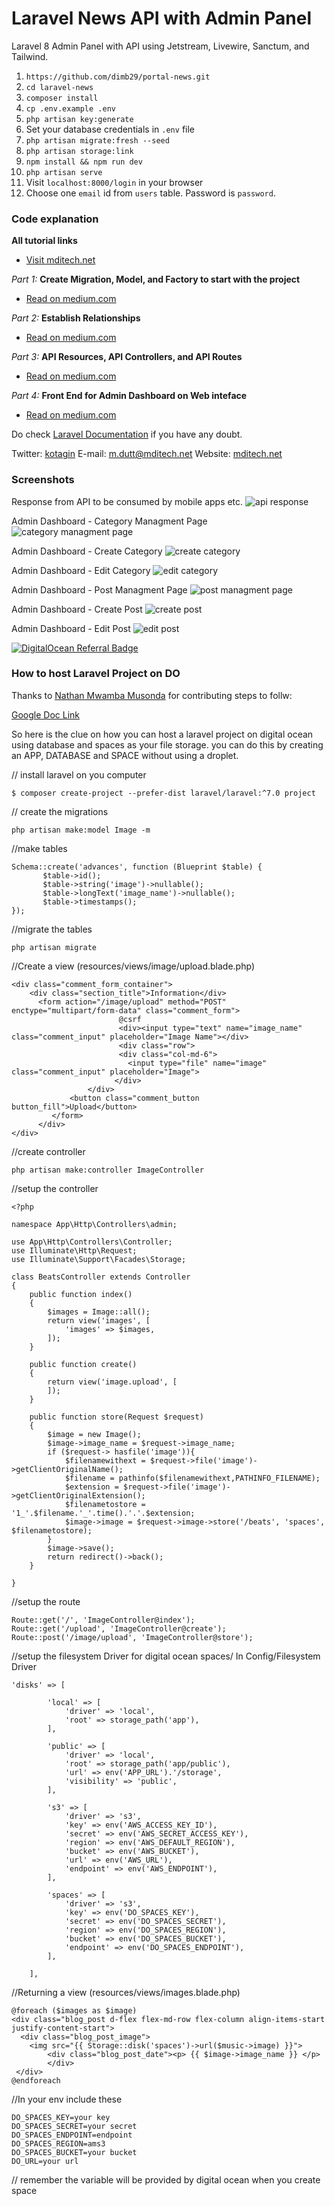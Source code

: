 # Laravel News API with Admin Panel
Laravel 8 Admin Panel with API using Jetstream, Livewire, Sanctum, and Tailwind.

1. `https://github.com/dimb29/portal-news.git`
2. `cd laravel-news`
3. `composer install`
4. `cp .env.example .env`
5. `php artisan key:generate`
6. Set your database credentials in `.env` file
7. `php artisan migrate:fresh --seed`
8. `php artisan storage:link`
9. `npm install && npm run dev`
10. `php artisan serve`
11. Visit `localhost:8000/login` in your browser
12. Choose one `email` id from `users` table. Password is `password`.

### Code explanation

**All tutorial links**
* [Visit mditech.net](https://mditech.net/laravel-resource/)

*Part 1:* **Create Migration, Model, and Factory to start with the project**
* [Read on medium.com](https://madhavendra-dutt.medium.com/how-to-seed-test-data-into-a-database-in-laravel-ec1b7defe552)

*Part 2:* **Establish Relationships**
* [Read on medium.com](https://madhavendra-dutt.medium.com/database-relationship-6780f4eab72a)

*Part 3:* **API Resources, API Controllers, and API Routes**
* [Read on medium.com](https://madhavendra-dutt.medium.com/creating-and-consuming-restful-api-in-laravel-7dc116430b3)

*Part 4:* **Front End for Admin Dashboard on Web inteface**
* [Read on medium.com](https://madhavendra-dutt.medium.com/creating-the-front-end-in-laravel-using-jetstream-livewire-72d140c6c946)

Do check [Laravel Documentation](https://laravel.com/docs/8.x) if you have any doubt.

Twitter: [kotagin](https://twitter.com/kotagin)
E-mail: [m.dutt@mditech.net](mailto:m.dutt@mditech.net)
Website: [mditech.net](https://mditech.net)

### Screenshots

Response from API to be consumed by mobile apps etc.
![api response](https://miro.medium.com/max/3000/1*yttnGhlogAK_ZtY4sBUqMQ.png "API Response") 

Admin Dashboard - Category Managment Page
![category managment page](https://miro.medium.com/max/875/1*stzLGcvrR15TmokZZIrsRQ.png "Category Managment Page")

Admin Dashboard - Create Category
![create category](https://miro.medium.com/max/875/1*dOZ1DSehN-5SYbv9_aSh_Q.png "Create Category")

Admin Dashboard - Edit Category
![edit category](https://miro.medium.com/max/875/1*iWv3ujBXhOpIJV-NiOA-gg.png "Edit Category")

Admin Dashboard - Post Managment Page
![post managment page](https://miro.medium.com/max/678/1*4pUX8N43eYjdmenGyFJ3nA.png "Post Management Page")

Admin Dashboard - Create Post
![create post](https://miro.medium.com/max/875/1*IDLWBhGNB3KHEiYi6N1czA.png "Create Post")

Admin Dashboard - Edit Post
![edit post](https://miro.medium.com/max/875/1*5SBQT9TRSL140saVh1Hl7Q.png "Edit Post")

<a href="https://www.digitalocean.com/?refcode=cc1d5580891a&utm_campaign=Referral_Invite&utm_medium=Referral_Program&utm_source=badge"><img src="https://web-platforms.sfo2.digitaloceanspaces.com/WWW/Badge%203.svg" alt="DigitalOcean Referral Badge" /></a>

### How to host Laravel Project on DO

Thanks to [Nathan Mwamba Musonda](https://www.facebook.com/nathan.mwamba.9638) for contributing steps to follw:

[Google Doc Link](https://drive.google.com/file/d/1xzfwTVkJ0c6VhMSYqO8Q1Oh95KctCwse/view?fbclid=IwAR09pKJKwLaEkHCKs8scx-W-_Wmje7Th4I4Ff6ae0MdXICPMM7EGKAauPjM)

So here is the clue on how you can host a laravel project
on digital ocean using database and spaces as your file
storage. you can do this by creating an APP, DATABASE and SPACE
without using a droplet.

// install laravel on you computer
```
$ composer create-project --prefer-dist laravel/laravel:^7.0 project
```
// create the migrations
```
php artisan make:model Image -m
```
//make tables
```
Schema::create('advances', function (Blueprint $table) {
       $table->id();
       $table->string('image')->nullable();
       $table->longText('image_name')->nullable();
       $table->timestamps();
});
```
//migrate the tables
```
php artisan migrate
```
//Create a view (resources/views/image/upload.blade.php)
```
<div class="comment_form_container">
    <div class="section_title">Information</div>
      <form action="/image/upload" method="POST" enctype="multipart/form-data" class="comment_form">
                        @csrf
                        <div><input type="text" name="image_name" class="comment_input" placeholder="Image Name"></div>
                        <div class="row">
                        <div class="col-md-6">
                          <input type="file" name="image" class="comment_input" placeholder="Image">
                       </div>
                 </div>
             <button class="comment_button button_fill">Upload</button>
         </form>
      </div>
</div>
```
//create controller
```
php artisan make:controller ImageController
```
//setup the controller
```
<?php

namespace App\Http\Controllers\admin;

use App\Http\Controllers\Controller;
use Illuminate\Http\Request;
use Illuminate\Support\Facades\Storage;

class BeatsController extends Controller
{
    public function index()
    {
        $images = Image::all();
        return view('images', [
            'images' => $images,
        ]);
    }

    public function create()
    {
        return view('image.upload', [
        ]);
    }

    public function store(Request $request)
    {
        $image = new Image();
        $image->image_name = $request->image_name;
        if ($request-> hasfile('image')){
            $filenamewithext = $request->file('image')->getClientOriginalName();
            $filename = pathinfo($filenamewithext,PATHINFO_FILENAME);
            $extension = $request->file('image')->getClientOriginalExtension();
            $filenametostore = '1_'.$filename.'_'.time().'.'.$extension;
            $image->image = $request->image->store('/beats', 'spaces', $filenametostore);
        }
        $image->save();
        return redirect()->back();
    }

}
```
//setup the route
```
Route::get('/', 'ImageController@index');
Route::get('/upload', 'ImageController@create');
Route::post('/image/upload', 'ImageController@store');
```

//setup the filesystem Driver for digital ocean spaces/ In Config/Filesystem Driver
```
'disks' => [

        'local' => [
            'driver' => 'local',
            'root' => storage_path('app'),
        ],

        'public' => [
            'driver' => 'local',
            'root' => storage_path('app/public'),
            'url' => env('APP_URL').'/storage',
            'visibility' => 'public',
        ],

        's3' => [
            'driver' => 's3',
            'key' => env('AWS_ACCESS_KEY_ID'),
            'secret' => env('AWS_SECRET_ACCESS_KEY'),
            'region' => env('AWS_DEFAULT_REGION'),
            'bucket' => env('AWS_BUCKET'),
            'url' => env('AWS_URL'),
            'endpoint' => env('AWS_ENDPOINT'),
        ],

        'spaces' => [
            'driver' => 's3',
            'key' => env('DO_SPACES_KEY'),
            'secret' => env('DO_SPACES_SECRET'),
            'region' => env('DO_SPACES_REGION'),
            'bucket' => env('DO_SPACES_BUCKET'),
            'endpoint' => env('DO_SPACES_ENDPOINT'),
        ],

    ],
```
//Returning a view (resources/views/images.blade.php)
```
@foreach ($images as $image)
<div class="blog_post d-flex flex-md-row flex-column align-items-start justify-content-start">
  <div class="blog_post_image">
	<img src="{{ Storage::disk('spaces')->url($music->image) }}">
	    <div class="blog_post_date"><p> {{ $image->image_name }} </p>
        </div>		
 </div>
@endforeach
```
//In your env include these
```
DO_SPACES_KEY=your key
DO_SPACES_SECRET=your secret
DO_SPACES_ENDPOINT=endpoint
DO_SPACES_REGION=ams3
DO_SPACES_BUCKET=your bucket
DO_URL=your url
```
// remember the variable will be provided by digital ocean when you create space
